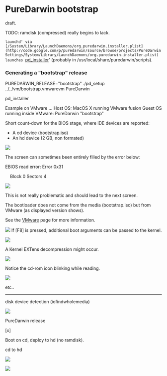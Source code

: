 PureDarwin bootstrap
====================
draft.



TODO: ramdisk (compressed) really begins to lack.

`launchd' via [/System/Library/LaunchDaemons/org.puredarwin.installer.plist](http://code.google.com/p/puredarwin/source/browse/projects/PureDarwinSettings/System/Library/LaunchDaemons/org.puredarwin.installer.plist) launches `[pd_installer](http://code.google.com/p/puredarwin/source/browse/scripts/pd_installer)' (probably in /usr/local/share/puredarwin/scripts).


### Generating a "bootstrap" release
PUREDARWIN_RELEASE="bootstrap" ./pd_setup ../../vm/bootstrap.vmwarevm PureDarwin



pd_installer

Example on VMware
...
Host OS: MacOS X running VMware fusion
Guest OS running inside VMware: PureDarwin "bootstrap"



Short count-down for the BIOS stage, where IDE devices are reported:
-   A cd device (bootstrap.iso)
-   An hd device (2 GB, non formated)

[![](../../_/rsrc/1263857828263/developers/repository/puredarwin-bootstrap/boostrap%20vmware%20bios.png%3Fheight=335&width=400)](puredarwin-bootstrap/boostrap%20vmware%20bios.png%3Fattredirects=0)

The screen can sometimes been entirely filled by the error below:

EBIOS read error: Error 0x31

    Block 0 Sectors 4


[![](../../_/rsrc/1263857961350/developers/repository/puredarwin-bootstrap/bootstrap%20vmware%20bootloader%20seek%20errors.png%3Fheight=262&width=400)](puredarwin-bootstrap/bootstrap%20vmware%20bootloader%20seek%20errors.png%3Fattredirects=0)

This is not really problematic and should lead to the next screen.



The bootloader does not come from the media (bootstrap.iso) but from VMware (as displayed version shows).

See the [VMware](../vmware.html#TOC-darwin.iso) page for more information.

[![](../../_/rsrc/1263858200290/developers/repository/puredarwin-bootstrap/boostrap%20vmware%20bootloader%20countdown.png%3Fheight=262&width=400)](puredarwin-bootstrap/boostrap%20vmware%20bootloader%20countdown.png%3Fattredirects=0)
If [F8] is pressed, additional boot arguments can be passed to the kernel.

[![](../../_/rsrc/1263858485530/developers/repository/puredarwin-bootstrap/bootstrap%20vmware%20bootloader%20f8.png%3Fheight=262&width=400)](puredarwin-bootstrap/bootstrap%20vmware%20bootloader%20f8.png%3Fattredirects=0)

A Kernel EXTens decompression might occur.

[![](../../_/rsrc/1263858631045/developers/repository/puredarwin-bootstrap/bootstrap%20vmware%20kext%20decompression.png%3Fheight=262&width=400)](puredarwin-bootstrap/bootstrap%20vmware%20kext%20decompression.png%3Fattredirects=0)

Notice the cd-rom icon blinking while reading.

[![](../../_/rsrc/1263243391341/developers/repository/puredarwin-bootstrap/vmware%20cd%20blink.png)](puredarwin-bootstrap/vmware%20cd%20blink.png%3Fattredirects=0)

etc..




---





disk device detection (iofindwholemedia)


[![](../../_/rsrc/1263243397363/developers/repository/puredarwin-bootstrap/pd_installer%20intro.png)](puredarwin-bootstrap/pd_installer%20intro.png%3Fattredirects=0)


PureDarwin release

[x]


Boot on cd, deploy to hd (no ramdisk).

cd to hd


[![](../../_/rsrc/1263243391341/developers/repository/puredarwin-bootstrap/vmware%20cd%20blink.png)](puredarwin-bootstrap/vmware%20cd%20blink.png%3Fattredirects=0)

[![](../../_/rsrc/1263243384855/developers/repository/puredarwin-bootstrap/vmware%20hd%20blink.png)](puredarwin-bootstrap/vmware%20hd%20blink.png%3Fattredirects=0)



